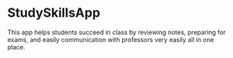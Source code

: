 # StudySkillsApp

This app helps students succeed in class by reviewing notes, preparing for exams, and easily communication with professors very easily all in one place.
